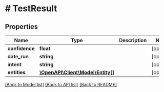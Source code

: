 # # TestResult

## Properties

Name | Type | Description | Notes
------------ | ------------- | ------------- | -------------
**confidence** | **float** |  | [optional] 
**date_run** | **string** |  | [optional] 
**intent** | **string** |  | [optional] 
**entities** | [**\OpenAPI\Client\Model\Entity[]**](Entity.md) |  | [optional] 

[[Back to Model list]](../../README.md#documentation-for-models) [[Back to API list]](../../README.md#documentation-for-api-endpoints) [[Back to README]](../../README.md)



